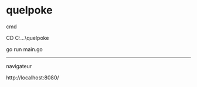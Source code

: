 # quelpoke


cmd

CD C:\...\quelpoke

go run main.go
_______________________
navigateur 

http://localhost:8080/
